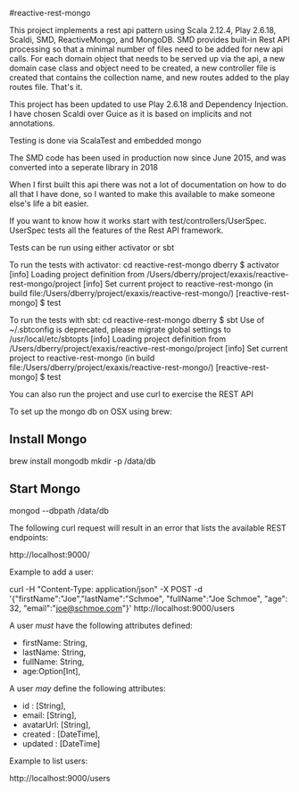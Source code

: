 #reactive-rest-mongo

This project implements a rest api pattern using Scala 2.12.4, Play 2.6.18, Scaldi, SMD, ReactiveMongo, and MongoDB. SMD provides built-in Rest API processing so that a minimal number of files need to be added for new api calls. For each domain object that needs to be served up via the api, a new domain case class and object need to be created, a new controller file is created that contains the collection name,  and new routes added to the play routes file. That's it.

This project has been updated to use Play 2.6.18 and Dependency Injection. I have chosen Scaldi over Guice as it is based on implicits and not annotations.

Testing is done via ScalaTest and embedded mongo

The SMD code has been used in production now since June 2015, and was converted into a seperate library in 2018

When I first built this api there was not a lot of documentation on how to do all that I have done, so I wanted to make this available to make someone else's life a bit easier.

If you want to know how it works start with test/controllers/UserSpec. UserSpec tests all the features of the Rest API framework.

Tests can be run using either activator or sbt

To run the tests with activator:
cd reactive-rest-mongo
dberry $ activator
[info] Loading project definition from /Users/dberry/project/exaxis/reactive-rest-mongo/project
[info] Set current project to reactive-rest-mongo (in build file:/Users/dberry/project/exaxis/reactive-rest-mongo/)
[reactive-rest-mongo] $ test

To run the tests with sbt:
cd reactive-rest-mongo
dberry $ sbt
Use of ~/.sbtconfig is deprecated, please migrate global settings to /usr/local/etc/sbtopts
[info] Loading project definition from /Users/dberry/project/exaxis/reactive-rest-mongo/project
[info] Set current project to reactive-rest-mongo (in build file:/Users/dberry/project/exaxis/reactive-rest-mongo/)
[reactive-rest-mongo] $ test

You can also run the project and use curl to exercise the REST API


To set up the mongo db on OSX using brew:

## Install Mongo

  brew install mongodb
  mkdir -p /data/db

## Start Mongo

  mongod --dbpath /data/db





The following curl request will result in an error that lists the available REST endpoints:

  http://localhost:9000/

Example to add a user:

  curl -H "Content-Type: application/json" -X POST -d '{"firstName":"Joe","lastName":"Schmoe", "fullName":"Joe Schmoe", "age": 32, "email":"joe@schmoe.com"}' http://localhost:9000/users

A user _must_ have the following attributes defined:

* firstName: String,
* lastName: String,
* fullName: String,
* age:Option[Int],

A user _may_ define the following attributes:

* id : [String],
* email: [String],
* avatarUrl: [String],
* created : [DateTime],
* updated : [DateTime]

Example to list users:

  http://localhost:9000/users
